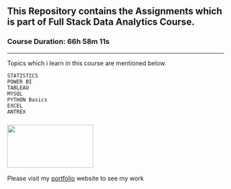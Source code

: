 ## This Repository contains the Assignments which is part of Full Stack Data Analytics Course.
### Course Duration: 66h 58m 11s



---------------------------

Topics which i learn in this course are mentioned below.

    STATISTICS 
    POWER BI 
    TABLEAU 
    MYSQL    
    PYTHON Basics
    EXCEL
    ANTREX  

###     <a href="https://courses.ineuron.ai/Data-Science-Masters?bundleId=6187abaa15495237705219ee&mode=neuron" target="_blank"> <img src="https://avatars.githubusercontent.com/u/57482436?v=4" height="100" width ="200" /> </a>

Please visit my <a href = "https://kishansutariya23.github.io/">portfolio</a> website to see my work 
